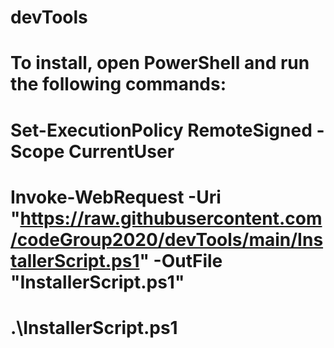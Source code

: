 # devTools
#
# To install, open PowerShell and run the following commands:
#
# Set-ExecutionPolicy RemoteSigned -Scope CurrentUser
#
# Invoke-WebRequest -Uri "https://raw.githubusercontent.com/codeGroup2020/devTools/main/InstallerScript.ps1" -OutFile "InstallerScript.ps1"
#
# .\InstallerScript.ps1
